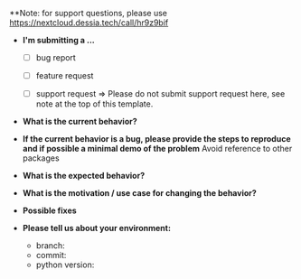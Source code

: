 **Note: for support questions, please use https://nextcloud.dessia.tech/call/hr9z9bif

* **I'm submitting a ...**
  - [ ] bug report
  - [ ] feature request
  - [ ] support request => Please do not submit support request here, see note at the top of this template.


* **What is the current behavior?**



* **If the current behavior is a bug, please provide the steps to reproduce and if possible a minimal demo of the problem** Avoid reference to other packages



* **What is the expected behavior?**


* **What is the motivation / use case for changing the behavior?**


* **Possible fixes**


* **Please tell us about your environment:**
  
  - branch: 
  - commit:  
  - python version: 



